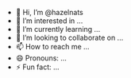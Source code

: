 - 👋 Hi, I’m @hazelnats
- 👀 I’m interested in ...
- 🌱 I’m currently learning ...
- 💞️ I’m looking to collaborate on ...
- 📫 How to reach me ...
- 😄 Pronouns: ...
- ⚡ Fun fact: ...

<!---
hazelnats/hazelnats is a ✨ special ✨ repository because its `README.md` (this file) appears on your GitHub profile.
You can click the Preview link to take a look at your changes.
--->
